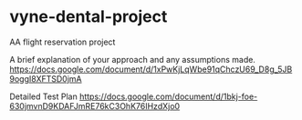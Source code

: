 # vyne-dental-project
AA flight reservation project

A brief explanation of your approach and any assumptions made.
https://docs.google.com/document/d/1xPwKjLqWbe91qChczU69_D8g_5JB9oggI8XFTSD0jmA

Detailed Test Plan
https://docs.google.com/document/d/1bkj-foe-630jmvnD9KDAFJmRE76kC3OhK76IHzdXjo0
